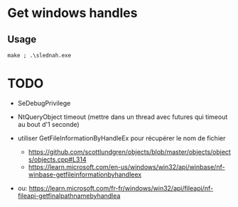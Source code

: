 # Get windows handles

## Usage

```
make ; .\slednah.exe
```

# TODO

- SeDebugPrivilege
- NtQueryObject timeout (mettre dans un thread avec futures qui timeout au bout d'1 seconde)

- utiliser GetFileInformationByHandleEx  pour récupérer le nom de fichier
    - https://github.com/scottlundgren/objects/blob/master/objects/objects/objects.cpp#L314
    - https://learn.microsoft.com/en-us/windows/win32/api/winbase/nf-winbase-getfileinformationbyhandleex
- ou: https://learn.microsoft.com/fr-fr/windows/win32/api/fileapi/nf-fileapi-getfinalpathnamebyhandlea